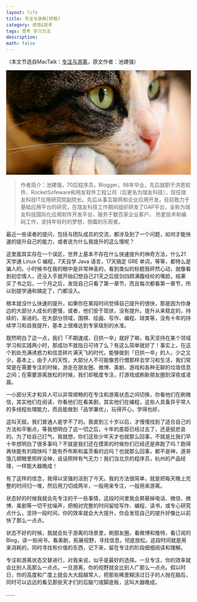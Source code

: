 ```yaml
---
layout: life
title: 专注与游离[转载]
category: 感悟&思考
tags: 思考 学习方法
description:
math: false
---
```

（本文节选自MacTalk：[专注与游离](http://macshuo.com/?p=1307)，原文作者：池建强）

![Theme illustration](/res/img/concentration-cat.jpg)

>作者简介：池建强，70后程序员，Blogger。98年毕业，先后就职于洪恩软件、RocketSofeware和用友软件工程公司（后更名为瑞友科技），现任瑞友科技IT应用研究院副院长。先后从事互联网和企业应用开发，目前致力于基础应用平台的研究，在瑞友科技工作期间组织研发了GAP平台，全称为瑞友科技国际化应用软件开发平台，服务于数百家企业客户。 热爱技术和编码工作，坚持年轻时的梦想，倒霉的乐观者。

<!-- more -->

最近一些读者的提问，包括与团队成员的交流，都涉及到了一个问题，如何才能快速的提升自己的能力，或者说为什么我提升的这么慢呢？

这里面其实存在一个误区，世界上基本不存在什么快速提升的神奇方法，什么21天学通 Linux C 编程，7天自学 Java 语言，17天搞定 GRE 单词，等等，都特么是骗人的。小时候书在我的眼中是非常神圣的，看到类似的标题我砰然心动，就像看到初恋情人，还没入手就开始幻想自己21天之后拔剑四顾满腹经纶的嘴脸，结果买了书之后，一个月之后，发现自己只看了第一章节，而且每次都看第一章节，所以别提学通和搞定了，门都没入。

根本就没什么快速的提升，如果你在某段时间觉得自己提升的很快，那是因为你身边的大部分人成长的更慢，或者，他们安于现状，没有提升。提升从来稳定的，持续的，渐进的。在大部分领域，围棋、绘画、写作、编程、球类等，没有十年的持续学习和自我提升，基本上很难达到专家级别的水准。

既然明白了这一点，我们「不期速成，日拱一卒」就好了嘛，每天坚持在某个领域学习和实践两小时，那成功不就指日可待了么？有这么简单就好了！事实上，在这个到处充满诱惑力和信息碎片满天飞的时代，能够做到「日拱一卒」的人，少之又少。基本上，由于人的天性，大部分人不可能像苦行僧那样去学习和生活，我们常常是在需要专注的时候，游走在朋友圈、微博、美剧、游戏和各种无聊的垃圾信息之间；在需要游离放松的时候，我们却极度专注，打游戏或刷新朋友圈到深夜或凌晨。

一小部分天才和异人可以非常顺畅的在专注和游离状态之间切换，你看他们在刷微信，其实他们在阅读，你看他们在看美剧，其实他们在编程，这些人具备异乎常人的多线程处理能力，而且能做到「品学兼优」，玩得开心，学得也好。

这叫天赋，我们普通人是学不了的。我直到三十岁以后，才慢慢找到了适合自己的方法和平衡点，等我想明白了这一切之后，十年的差距已经过去了，还是挺悲哀的。为了给自己打气，我就想，你们这些少年天才也就那么回事，不就是比我们早十年想明白了很多事吗？不就是我们还在摸索的时候你们已经还是奔跑了吗？跑得再快能有刘翔快吗？能有乔布斯和盖茨看的远吗？也就那么回事，都不是神，道哥饿几顿眼里照样没神，说话照样有气无力！我们当北京的程序员，杭州的产品经理，一样能大器晚成！

有了这样的信念，我得以坚强的活到了今天。我的方法很简单，就是把每天晚上完整的时间归一堆，然后用刀切成两半，一般用来专注，一般用来游离。

状态好的时候我就会先专注的干一些事情，这段时间里我会屏蔽掉电话、微信、微博、美剧等一切干扰噪声，把相对完整的时间留给写作、编程、读书，或专心研究点什么，坚持一段时间，你的效率就会大大提升，你会发现自己的提升好像比以前快了那么一点点。

状态不好的时候，我就会处于游离的场景里，刷朋友圈，看微博和推特，看订阅的 Blog，读一些闲书，看美剧，拓展视野，寻找信息，彻底放松。这段时间就是用来消耗的，同时寻找有价值的东西，记下来，留在专注的阶段细细阅读和理解。

专注和游离状态交替进行，对我来说，似乎是最好的选择。一旦专注，你的效率就会比别人高那么一点点。一旦游离，你的视野就会比别人广那么一点点。假以时日，你的高度和广度上就会大大超越常人，把那些稀里糊涂过日子的人抛在脑后，同时可以远远的看见那些天才们的后脑勺或脚底板，这叫大器晚成。

……
